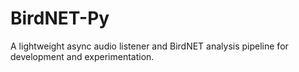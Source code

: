 # BirdNET-Py
A lightweight async audio listener and BirdNET analysis pipeline for development and experimentation.
